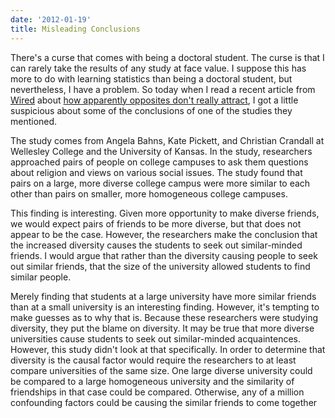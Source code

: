 ```yaml
---
date: '2012-01-19'
title: Misleading Conclusions
---
```


<p>There's a curse that comes with being a doctoral student. The curse is that
I can rarely take the results of any study at face value. I suppose this has
more to do with learning statistics than being a doctoral student, but
nevertheless, I have a problem. So today when I read a recent article from <a
href="http://www.wired.com">Wired</a> about <a
href="http://www.wired.com/wiredscience/2012/01/opposites-dont-attract-and-thats-bad-news/">how
apparently opposites don't really attract</a>, I got a little suspicious
about some of the conclusions of one of the studies they mentioned.</p>

<p>The study comes from Angela Bahns, Kate Pickett, and Christian Crandall at
Wellesley College and the University of Kansas. In the study, researchers
approached pairs of people on college campuses to ask them questions about
religion and views on various social issues. The study found that pairs on a
large, more diverse college campus were more similar to each other than pairs
on smaller, more homogeneous college campuses.</p>

<p>This finding is interesting. Given more opportunity to make diverse friends,
we would expect pairs of friends to be more diverse, but that does not appear
to be the case. However, the researchers make the conclusion that the increased
diversity causes the students to seek out similar-minded friends. I would argue
that rather than the diversity causing people to seek out similar friends, that
the size of the university allowed students to find similar people.</p>

<p>Merely finding that students at a large university have more similar friends
than at a small university is an interesting finding. However, it's tempting to
make guesses as to why that is. Because these researchers were studying
diversity, they put the blame on diversity. It may be true that more diverse
universities cause students to seek out similar-minded acquaintences. However,
this study didn't look at that specifically. In order to determine that
diversity is the causal factor would require the researchers to at least
compare universities of the same size. One large diverse university could be
compared to a large homogeneous university and the similarity of friendships in
that case could be compared. Otherwise, any of a million confounding factors
could be causing the similar friends to come together</p>
